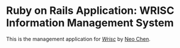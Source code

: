 # Ruby on Rails Application: WRISC Information Management System
This is the management application for
[*Wrisc*](http://wrisc.cn/)
by [Neo Chen](mailto:neoxen@qq.com).